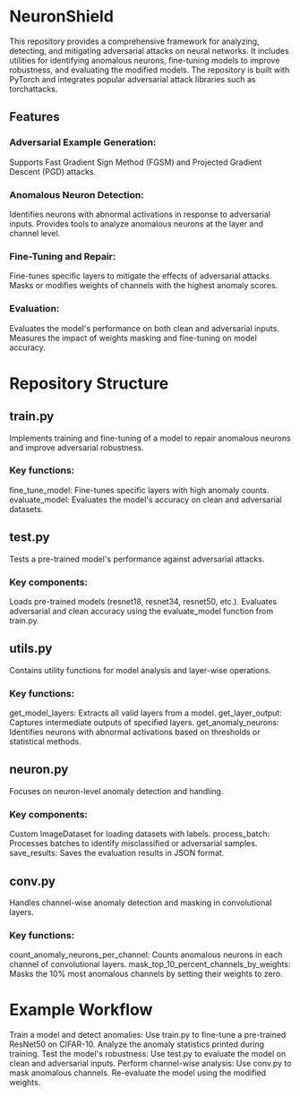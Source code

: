 # NeuronShield
This repository provides a comprehensive framework for analyzing, detecting, and mitigating adversarial attacks on neural networks. It includes utilities for identifying anomalous neurons, fine-tuning models to improve robustness, and evaluating the modified models. The repository is built with PyTorch and integrates popular adversarial attack libraries such as torchattacks.

## Features
### Adversarial Example Generation:
Supports Fast Gradient Sign Method (FGSM) and Projected Gradient Descent (PGD) attacks.
### Anomalous Neuron Detection:
Identifies neurons with abnormal activations in response to adversarial inputs.
Provides tools to analyze anomalous neurons at the layer and channel level.
### Fine-Tuning and Repair:
Fine-tunes specific layers to mitigate the effects of adversarial attacks.
Masks or modifies weights of channels with the highest anomaly scores.
### Evaluation:
Evaluates the model's performance on both clean and adversarial inputs.
Measures the impact of weights masking and fine-tuning on model accuracy.

# Repository Structure
## train.py
Implements training and fine-tuning of a model to repair anomalous neurons and improve adversarial robustness.
### Key functions:
fine_tune_model: Fine-tunes specific layers with high anomaly counts.
evaluate_model: Evaluates the model's accuracy on clean and adversarial datasets.
## test.py
Tests a pre-trained model's performance against adversarial attacks.
### Key components:
Loads pre-trained models (resnet18, resnet34, resnet50, etc.).
Evaluates adversarial and clean accuracy using the evaluate_model function from train.py.
## utils.py
Contains utility functions for model analysis and layer-wise operations.
### Key functions:
get_model_layers: Extracts all valid layers from a model.
get_layer_output: Captures intermediate outputs of specified layers.
get_anomaly_neurons: Identifies neurons with abnormal activations based on thresholds or statistical methods.
## neuron.py
Focuses on neuron-level anomaly detection and handling.
### Key components:
Custom ImageDataset for loading datasets with labels.
process_batch: Processes batches to identify misclassified or adversarial samples.
save_results: Saves the evaluation results in JSON format.
## conv.py
Handles channel-wise anomaly detection and masking in convolutional layers.
### Key functions:
count_anomaly_neurons_per_channel: Counts anomalous neurons in each channel of convolutional layers.
mask_top_10_percent_channels_by_weights: Masks the 10% most anomalous channels by setting their weights to zero.

# Example Workflow
Train a model and detect anomalies:
Use train.py to fine-tune a pre-trained ResNet50 on CIFAR-10.
Analyze the anomaly statistics printed during training.
Test the model's robustness:
Use test.py to evaluate the model on clean and adversarial inputs.
Perform channel-wise analysis:
Use conv.py to mask anomalous channels.
Re-evaluate the model using the modified weights.
